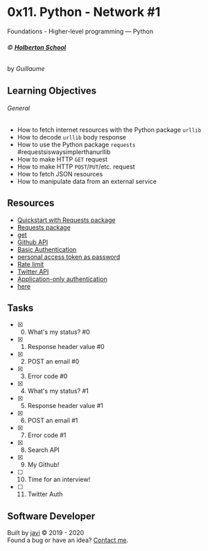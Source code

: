 # 0x11. Python - Network #1
Foundations - Higher-level programming ― Python

###### :copyright: **[Holberton School](https://www.holbertonschool.com/)**
by _Guillaume_

## Learning Objectives
###### General
* How to fetch internet resources with the Python package ```urllib```
* How to decode ```urllib``` body response
* How to use the Python package ```requests``` #requestsiswaysimplerthanurllib
* How to make HTTP ```GET``` request
* How to make HTTP ```POST```/```PUT```/etc. request
* How to fetch JSON resources
* How to manipulate data from an external service

## Resources
* [Quickstart with Requests package](https://docs.python.org/3/howto/urllib2.html)
* [Requests package](https://requests.readthedocs.io/en/master/)
* [get](https://docs.python.org/3.4/library/stdtypes.html#dict.get)
* [Github API](https://developer.github.com/v3/users/#get-the-authenticated-user)
* [Basic Authentication](https://developer.github.com/v3/auth/#basic-authentication)
* [personal access token as password](https://help.github.com/en/github/authenticating-to-github/creating-a-personal-access-token-for-the-command-line)
* [Rate limit](https://developer.github.com/v3/#rate-limiting)
* [Twitter API](https://developer.twitter.com/en/docs/api-reference-index)
* [Application-only authentication](https://developer.twitter.com/en/docs/basics/authentication/overview)
* [here](https://developer.twitter.com/app)

## Tasks
* [x] 0. What's my status? #0
* [x] 1. Response header value #0
* [x] 2. POST an email #0
* [x] 3. Error code #0
* [x] 4. What's my status? #1
* [x] 5. Response header value #1
* [x] 6. POST an email #1
* [x] 7. Error code #1
* [x] 8. Search API
* [x] 9. My Github!
* [ ] 10. Time for an interview!
* [ ] 11. Twitter Auth

## Software Developer
Built by [javi](https://github.com/javi0x00) :copyright: 2019 - 2020  
Found a bug or have an idea? [Contact me](https://www.linkedin.com/in/javi0x00/).
